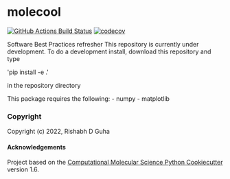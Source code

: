 molecool
==============================
[//]: # (Badges)
[![GitHub Actions Build Status](https://github.com/REPLACE_WITH_OWNER_ACCOUNT/molecool/workflows/CI/badge.svg)](https://github.com/REPLACE_WITH_OWNER_ACCOUNT/molecool/actions?query=workflow%3ACI)
[![codecov](https://codecov.io/gh/REPLACE_WITH_OWNER_ACCOUNT/molecool/branch/master/graph/badge.svg)](https://codecov.io/gh/REPLACE_WITH_OWNER_ACCOUNT/molecool/branch/master)


Software Best Practices refresher
This repository is currently under development. To do a development install, download this repository and type

'pip install -e .'

in the repository directory

This package requires the following:
	- numpy
	- matplotlib
### Copyright

Copyright (c) 2022, Rishabh D Guha


#### Acknowledgements
 
Project based on the 
[Computational Molecular Science Python Cookiecutter](https://github.com/molssi/cookiecutter-cms) version 1.6.

